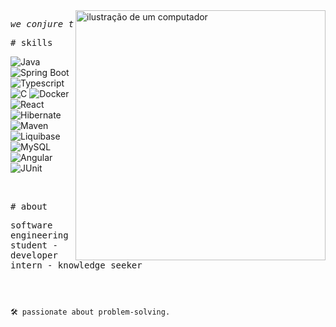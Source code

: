 <img src="https://raw.githubusercontent.com/MicaelliMedeiros/micaellimedeiros/master/image/computer-illustration.png" alt="ilustração de um computador" min-width="400px" max-width="400px" width="400px" align="right">

<p align="left"> 
  <pre><i>we conjure the spirits of the computer with our spells</i></pre>



<samp># skills</samp>


![Java](https://img.shields.io/badge/Java-cb98ff?style=for-the-badge&logo=java&logoColor=white)
![Spring Boot](https://img.shields.io/badge/Spring_Boot-7B68EE?style=for-the-badge&logo=springboot&logoColor=white)
![Typescript](https://img.shields.io/badge/Typescript-8A2BE2?style=for-the-badge&logo=typescript&logoColor=white)
![C](https://img.shields.io/badge/C-9370DB?style=for-the-badge&logo=C&logoColor=white)
![Docker](https://img.shields.io/badge/Docker-420073?style=for-the-badge&logo=docker&logoColor=white)
![React](https://img.shields.io/badge/React-4B0082?style=for-the-badge&logo=react&logoColor=white)
![Hibernate](https://img.shields.io/badge/Hibernate-5C2D91?style=for-the-badge&logo=hibernate&logoColor=white)
![Maven](https://img.shields.io/badge/Apache_Maven-8B008B?style=for-the-badge&logo=apachemaven&logoColor=#E35A16)
![Liquibase](https://img.shields.io/badge/Liquibase-870056?style=for-the-badge&logo=liquibase&logoColor=white)
![MySQL](https://img.shields.io/badge/MySQL-b35691?style=for-the-badge&logo=mysql&logoColor=white)
![Angular](https://img.shields.io/badge/Angular-ff7a92?style=for-the-badge&logo=angular&logoColor=white)
![JUnit](https://img.shields.io/badge/Junit-e15c74?style=for-the-badge&logo=junit&logoColor=white)

<br>

<samp># about</samp>

<samp>software engineering student - developer intern - knowledge seeker </samp>

<h2></h2><br>

```sh
🛠 passionate about problem-solving.
```

</p>



